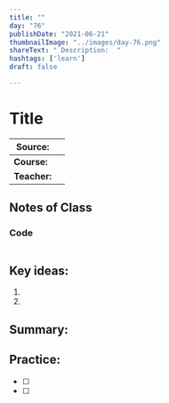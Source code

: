 ```yaml
---
title: ""
day: "76"
publishDate: "2021-06-21"
thumbnailImage: "../images/day-76.png"
shareText: " Description:  "
hashtags: ['learn']
draft: false

---
```


# Title

| Source:      |      |
| ------------ | ---- |
| **Course:**  |      |
| **Teacher:** |      |



## Notes of Class



### Code

```

```



## Key ideas:

1. 
2. 

## Summary:





## Practice:

- [ ] 
- [ ] 
